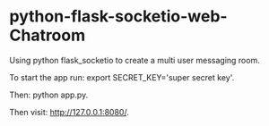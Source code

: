 # python-flask-socketio-web-Chatroom
Using python flask_socketio to create a multi user messaging room.

To start the app run:
  export SECRET_KEY='super secret key'.
  
  
Then:
  python app.py. 
  
  
Then visit:
  http://127.0.0.1:8080/.
